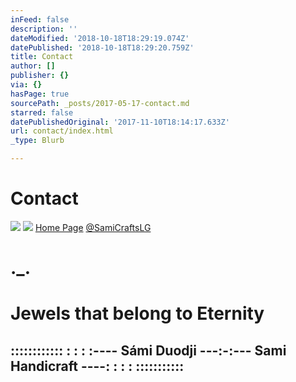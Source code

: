 ```yaml
---
inFeed: false
description: ''
dateModified: '2018-10-18T18:29:19.074Z'
datePublished: '2018-10-18T18:29:20.759Z'
title: Contact
author: []
publisher: {}
via: {}
hasPage: true
sourcePath: _posts/2017-05-17-contact.md
starred: false
datePublishedOriginal: '2017-11-10T18:14:17.633Z'
url: contact/index.html
_type: Blurb

---
```

# **Contact**
![](https://the-grid-user-content.s3-us-west-2.amazonaws.com/6b540b87-8378-475a-bda7-d35cb83955da.jpg)
![](https://the-grid-user-content.s3-us-west-2.amazonaws.com/e2166030-7b15-4303-83e6-b2d6cce4960a.png)
[Home Page][0]
[@SamiCraftsLG][1]

# **.\_.**

# Jewels that belong to Eternity

## **:::::::::::: : : : :---- Sámi Duodji ---:-:--- Sami Handicraft ----: : : : :::::::::::**

[0]: https://thegrid.ai/lgsamicrafts/
[1]: https://twitter.com/SamiCraftsLG